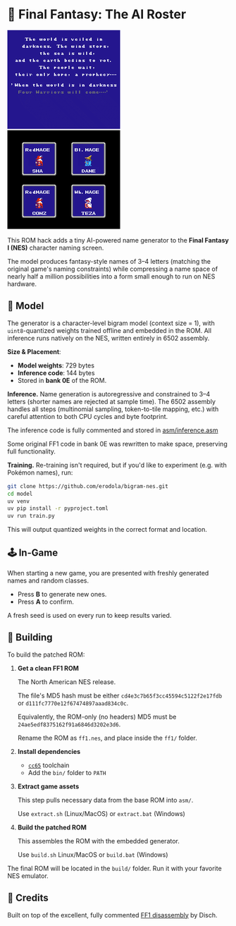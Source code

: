 # 🧙 Final Fantasy: The AI Roster

![demo](../ff1-1.gif) ![demo](../ff1-2.gif)

This ROM hack adds a tiny AI-powered name generator to the **Final Fantasy I (NES)** character naming screen.

The model produces fantasy-style names of 3–4 letters (matching the original game's naming constraints) while compressing a name space of nearly half a million possibilities into a form small enough to run on NES hardware.

## 🧠 Model

The generator is a character-level bigram model (context size = 1), with `uint8`-quantized weights trained offline and embedded in the ROM. All inference runs natively on the NES, written entirely in 6502 assembly.

**Size \& Placement**:

- **Model weights**: 729 bytes
- **Inference code**: 144 bytes
- Stored in **bank 0E** of the ROM.

**Inference.** Name generation is autoregressive and constrained to 3–4 letters (shorter names are rejected at sample time). The 6502 assembly handles all steps (multinomial sampling, token-to-tile mapping, etc.) with careful attention to both CPU cycles and byte footprint.

The inference code is fully commented and stored in [asm/inference.asm](https://github.com/erodola/bigram-nes/blob/main/ff1/asm/inference.asm)

Some original FF1 code in bank 0E was rewritten to make space, preserving full functionality.

**Training.** Re-training isn't required, but if you'd like to experiment (e.g. with Pokémon names), run:

```bash
git clone https://github.com/erodola/bigram-nes.git
cd model
uv venv
uv pip install -r pyproject.toml
uv run train.py
```

This will output quantized weights in the correct format and location.

## 🕹️ In-Game

When starting a new game, you are presented with freshly generated names and random classes.

- Press **B** to generate new ones.
- Press **A** to confirm.

A fresh seed is used on every run to keep results varied.

## 🔧 Building

To build the patched ROM:

1. **Get a clean FF1 ROM**

   The North American NES release.

   The file's MD5 hash must be either `cd4e3c7b65f3cc45594c5122f2e17fdb` or `d111fc7770e12f67474897aaad834c0c`.

   Equivalently, the ROM-only (no headers) MD5 must be `24ae5edf8375162f91a6846d3202e3d6`.

   Rename the ROM as `ff1.nes`, and place inside the `ff1/` folder.

2. **Install dependencies**

   - [`cc65`](https://cc65.github.io/) toolchain
   - Add the `bin/` folder to `PATH`

3. **Extract game assets**

   This step pulls necessary data from the base ROM into `asm/`.

   Use `extract.sh` (Linux/MacOS) or `extract.bat` (Windows)

4. **Build the patched ROM**

   This assembles the ROM with the embedded generator.

   Use `build.sh` Linux/MacOS or `build.bat` (Windows)


The final ROM will be located in the `build/` folder. Run it with your favorite NES emulator.

## 🙏 Credits

Built on top of the excellent, fully commented [FF1 disassembly](https://github.com/Entroper/FF1Disassembly) by Disch.
